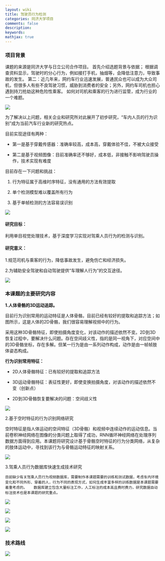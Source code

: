 ```yaml
---
layout: wiki
title: 驾驶员行为检测
categories: 同济大学项目
comments: false
description: 
keywords: 
mathjax: true
---
```

### 项目背景
课题的来源是同济大学与日立公司合作项目。
首先介绍选题背景与依据；
根据调查资料显示，驾驶时的分心行为，例如接打手机，抽烟等，会降低注意力，导致事故的发生。
第二：近几年来，网约车行业迅速发展，普通民众也可以成为大众司机，但很多人有些不良驾驶习惯，威胁到消费者的安全；另外，网约车司机也担心遇到持刀抢劫这种危险性乘客。
如何对司机和乘客的行为进行监管，成为行业的一个难题。

![](http://p5iojc2zy.bkt.clouddn.com/_wiki/_image/2018-10-10-15-04-08.jpg)

为了解决以上问题，相关企业和研究所对此展开了初步研究，“车内人员的行为识别”成为当前汽车行业新的研究热点。

目前实现途径有两种：

- 第一是基于穿戴传感器：准确率较高，成本高，穿戴体验不佳，不被大众接受

- 第二是基于视频图像：目前准确率还不够好，成本低，非接触不影响驾驶员操作，技术实现有难度

目前存在一下问题和挑战：

1. 行为特征属于高维时序特征，没有通用的方法有效提取

2. 单个检测模型难以覆盖所有行为

3. 基于单帧检测的方法容易误识别


![](http://p5iojc2zy.bkt.clouddn.com/_wiki/_image/2018-10-10-15-06-10.jpg)

#### 研究目标：

利用单目视觉处理技术，基于深度学习实现对驾乘人员行为的检测与识别。

#### 研究意义：

1.规范司机与乘客的行为，降低事故发生，避免伤亡和经济损失。

2.为辅助安全驾驶和自动驾驶提供“车理解人行为”的交互途径。


![](http://p5iojc2zy.bkt.clouddn.com/_wiki/_image/2018-10-10-15-06-47.jpg)


### 本课题的主要研究内容

**1.人体骨骼的3D运动追踪。**

目前行为识别常用的运动特征是人体骨骼，目前已经有较好的提取和追踪方法；如图所示，这是人体的2D骨骼，我们很容易理解视频中的行为。

采用这种3D骨骼特征，即使拍摄角度变化，对该动作的描述依然不变。2D到3D恢复过程中，要解决什么问题。存在空间歧义性，指的是同一视角下，对应空间中的3D骨骼坐标，存在多解。但某一行为是由一系列动作构成，动作是由一帧帧肢体姿态构成。

**行为识别常用特征：**

- 2D人体骨骼特征：已有较好的提取和追踪方法

- 3D运动骨骼特征：表征性更好，即使变换拍摄角度，对该动作的描述依然不变（创新点）

- 2D到3D骨骼恢复要解决的问题：空间歧义性

![](http://p5iojc2zy.bkt.clouddn.com/_wiki/_image/2018-10-10-15-08-36.jpg)

2.基于空时特征的行为识别网络研究

   空时特征是指人体运动的空间特征（3D骨骼）和视频中连续动作的运动信息。当前卷积神经网络在图像的分类问题上取得了成功，RNN循环神经网络在处理序列数据方面得到应用。本课题将研究设计基于骨骼空时特征的行为分类网络，从复杂的肢体运动中，寻找到该行为与骨骼运动特征的映射关系。


![](http://p5iojc2zy.bkt.clouddn.com/_wiki/_image/2018-10-10-15-09-36.jpg)

3.驾乘人员行为数据库快速生成技术研究

    目前缺少有关驾乘人员行为视频数据库，需要制作本课题需要的训练和测试数据，考虑车内环境变化和不同外形、穿着的人，行为不同的表现方式，如何生成丰富多样的训练数据是本课题需要着重考虑的。   数据库建立包含大量标注工作，人工标注的成本高且费时费力，研究数据自动标注技术也是本课题的研究重点。


![](http://p5iojc2zy.bkt.clouddn.com/_wiki/_image/2018-10-10-15-10-26.jpg)


![](http://p5iojc2zy.bkt.clouddn.com/_wiki/_image/2018-10-10-15-10-46.jpg)


![](http://p5iojc2zy.bkt.clouddn.com/_wiki/_image/2018-10-10-15-10-56.jpg)


![](http://p5iojc2zy.bkt.clouddn.com/_wiki/_image/2018-10-10-15-11-05.jpg)

### 技术路线


![](http://p5iojc2zy.bkt.clouddn.com/_wiki/_image/2018-10-10-15-11-32.jpg)

